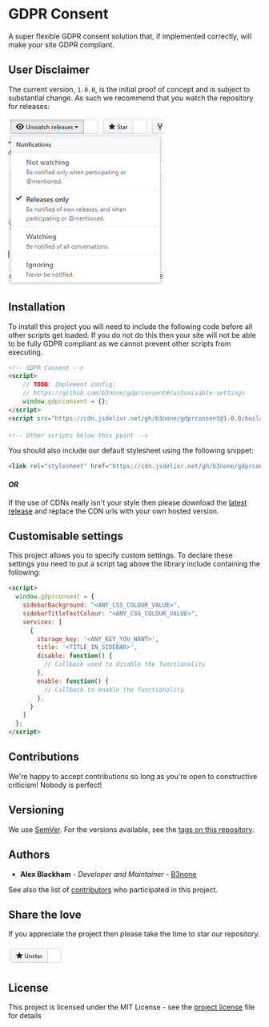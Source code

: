 # GDPR Consent
A super flexible GDPR consent solution that, if implemented correctly, will make your site GDPR compliant.

## User Disclaimer
The current version, `1.0.0`, is the initial proof of concept and is subject to substantial change. As such we recommend that you watch the repository for releases:

![Watch for releases](.github/README_ASSETS/watch_releases.png)

## Installation
To install this project you will need to include the following code before all other scripts get loaded. If you do not do this then your site will not be able to be fully GDPR compliant as we cannot prevent other scripts from executing.
```html
<!-- GDPR Consent -->
<script>
    // TODO: Implement config:
    // https://github.com/b3none/gdprconsent#customisable-settings
    window.gdprconsent = {};
</script>
<script src="https://cdn.jsdelivr.net/gh/b3none/gdprconsent@1.0.0/build/scripts/gdprconsent.min.js"></script>

<!-- Other scripts below this point -->
```

You should also include our default stylesheet using the following snippet:
```html
<link rel="stylesheet" href="https://cdn.jsdelivr.net/gh/b3none/gdprconsent@1.0.0/build/styles/gdprconsent.min.css" />
```

#### *OR*

If the use of CDNs really isn't your style then please download the [latest release](https://github.com/b3none/gdprconsent/releases/latest) and replace the CDN urls with your own hosted version.

## Customisable settings
This project allows you to specify custom settings.
To declare these settings you need to put a script tag above the library include containing the following:
```html
<script>
  window.gdprconsent = {
    sidebarBackground: "<ANY_CSS_COLOUR_VALUE>",
    sidebarTitleTextColour: "<ANY_CSS_COLOUR_VALUE>",
    services: [
      {
        storage_key: '<ANY_KEY_YOU_WANT>',
        title: '<TITLE_IN_SIDEBAR>',
        disable: function() {
          // Callback used to disable the functionality
        },
        enable: function() {
          // Callback to enable the functionality
        },
      }
    ]
  };
</script>
```

## Contributions

We're happy to accept contributions so long as you're open to constructive criticism! Nobody is perfect!

## Versioning

We use [SemVer](http://semver.org/). For the versions available, see the [tags on this repository](https://github.com/b3none/gdprconsent/tags). 

## Authors

* **Alex Blackham** - *Developer and Maintainer* - [B3none](https://github.com/b3none)

See also the list of [contributors](https://github.com/b3none/gdprconsent/contributors) who participated in this project.

## Share the love

If you appreciate the project then please take the time to star our repository.

![Star us](.github/README_ASSETS/star_us.png)

## License

This project is licensed under the MIT License - see the [project license](license.md) file for details
